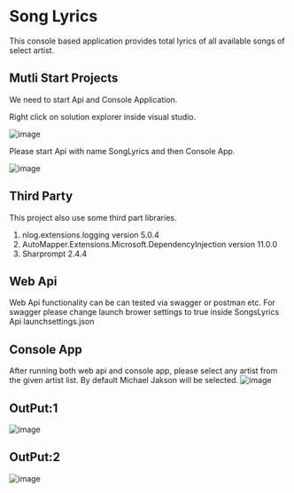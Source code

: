 # Song Lyrics
This console based application provides total lyrics of all available songs of select artist. 

## Mutli Start Projects
We need to start Api and Console Application.

Right click on solution explorer inside visual studio.

![image](https://user-images.githubusercontent.com/113265013/189714141-fdf173aa-8dc5-418a-ab42-032db4007170.png)

Please start Api with name SongLyrics and then Console App.

![image](https://user-images.githubusercontent.com/113265013/189713954-9b29e824-a53b-40ce-83fa-3c25837d8c64.png)

## Third Party
This project also use some third part libraries.
1) nlog.extensions.logging version 5.0.4
2) AutoMapper.Extensions.Microsoft.DependencyInjection version 11.0.0
3) Sharprompt 2.4.4

## Web Api 
Web Api functionality can be can tested via swagger or postman etc. For swagger please change launch brower settings to true inside SongsLyrics Api launchsettings.json

## Console App
After running both web api and console app, please select any artist from the given artist list. By default Michael Jakson will be selected.
![image](https://user-images.githubusercontent.com/113265013/189716354-e83c6c6b-a778-4316-ac8a-4977ca2cea8c.png)

## OutPut:1 
![image](https://user-images.githubusercontent.com/113265013/189716665-2c4fbd73-1773-4c28-bf29-b5f81f0b8ed8.png)

## OutPut:2
![image](https://user-images.githubusercontent.com/113265013/189716727-ee25311c-0825-4b30-884e-bd153de29f44.png)

